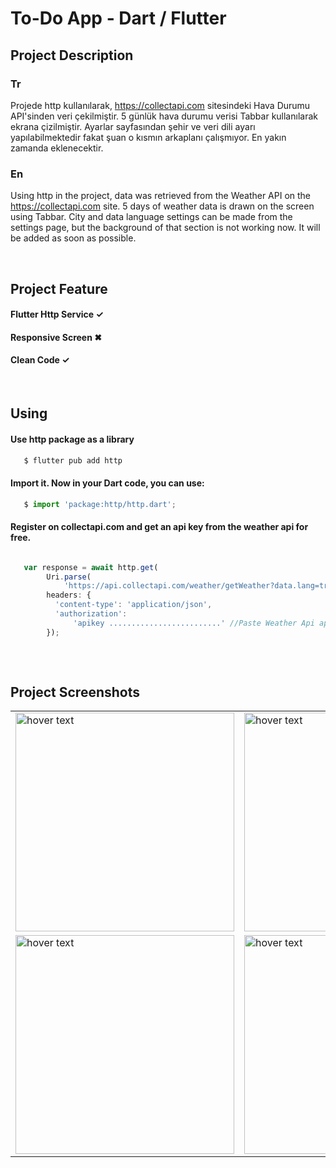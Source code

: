 # To-Do App - Dart / Flutter

## Project Description

### Tr
Projede http kullanılarak, https://collectapi.com sitesindeki Hava Durumu API'sinden veri çekilmiştir. 5 günlük hava durumu verisi Tabbar kullanılarak ekrana çizilmiştir. Ayarlar sayfasından şehir ve veri dili ayarı yapılabilmektedir fakat şuan o kısmın arkaplanı çalışmıyor. En yakın zamanda eklenecektir.
</br>
### En
Using http in the project, data was retrieved from the Weather API on the https://collectapi.com site. 5 days of weather data is drawn on the screen using Tabbar. City and data language settings can be made from the settings page, but the background of that section is not working now. It will be added as soon as possible.



</br>

## Project Feature

#### Flutter Http Service ✓
#### Responsive Screen ✖
#### Clean Code ✓


</br>

## Using


#### Use http package as a library
```js
   $ flutter pub add http  
```

#### Import it. Now in your Dart code, you can use:
```js
   $ import 'package:http/http.dart';        
```

#### Register on collectapi.com and get an api key from the weather api for free.

```js

   var response = await http.get(
        Uri.parse(
            'https://api.collectapi.com/weather/getWeather?data.lang=tr&data.city=eskişehir'), //Paste Weather Api url
        headers: {
          'content-type': 'application/json',
          'authorization':
              'apikey .........................' //Paste Weather Api apikey
        });
        
```



</br>

## Project Screenshots

<table>

  <tr>
     <td><img src="https://user-images.githubusercontent.com/17275354/158072016-c0eebec6-aafb-4ce2-91c2-27caab0d34cc.gif" width="350" title="hover text"></td>
    <td><img src="https://user-images.githubusercontent.com/17275354/158071710-d3838ef6-84e3-4b18-8b41-3a02d68e9835.png" width="350" title="hover text"></td>
    <td><img src="https://user-images.githubusercontent.com/17275354/158071723-c282d1ec-d0cd-4bce-932c-7287886f242a.png" width="350" title="hover text"></td>
  </tr>
  <tr>
    <td><img src="https://user-images.githubusercontent.com/17275354/158071728-7631c6f1-fe11-4d56-867b-79c3a5e1ff3b.png" width="350" title="hover text"></td>
    <td><img src="https://user-images.githubusercontent.com/17275354/158071736-d2263332-bd5d-4f4a-9b0b-7d7c332647ba.png" width="350" title="hover text"></td>
    <td><img src="https://user-images.githubusercontent.com/17275354/158071741-a27be32d-eff6-4eb0-94b6-fe809f597e8f.png" width="350" title="hover text"></td>
  </tr>
  
  
</table>
